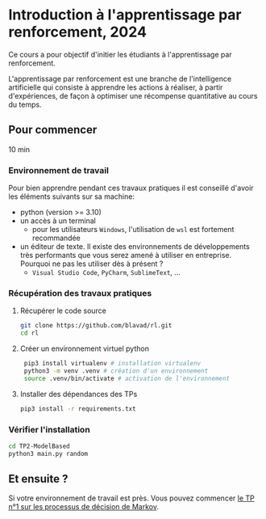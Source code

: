 # Introduction à l'apprentissage par renforcement, 2024

Ce cours a pour objectif d'initier les étudiants à l'apprentissage par renforcement.

L'apprentissage par renforcement est une branche de l'intelligence artificielle qui consiste à apprendre les actions à réaliser, à partir d'expériences, de façon à optimiser une récompense quantitative au cours du temps.

## Pour commencer

10 min

### Environnement de travail

Pour bien apprendre pendant ces travaux pratiques il est conseillé d'avoir les éléments suivants sur sa machine:

- python (version >= 3.10)
- un accès à un terminal
  - pour les utilisateurs `Windows`, l'utilisation de `wsl` est fortement recommandée
- un éditeur de texte. Il existe des environnements de développements très performants que vous serez amené à utiliser en entreprise. Pourquoi ne pas les utiliser dès à présent ?
  - `Visual Studio Code`, `PyCharm`, `SublimeText`, ...

### Récupération des travaux pratiques

1. Récupérer le code source

   ```bash
   git clone https://github.com/blavad/rl.git
   cd rl
   ```

2. Créer un environnement virtuel python

   ```bash
    pip3 install virtualenv # installation virtualenv
    python3 -m venv .venv # création d'un environnement
    source .venv/bin/activate # activation de l'environnement
   ```

3. Installer des dépendances des TPs

   ```bash
   pip3 install -r requirements.txt
   ```

### Vérifier l'installation

```bash
cd TP2-ModelBased
python3 main.py random
```

## Et ensuite ?

Si votre environnement de travail est près. Vous pouvez commencer [le TP n°1 sur les processus de décision de Markov](./TP1-MDP/README.md).
